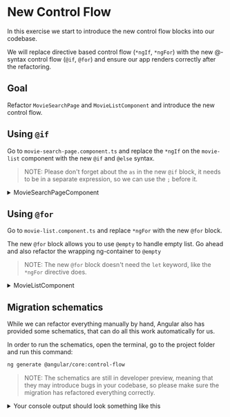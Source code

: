 # New Control Flow

In this exercise we start to introduce the new control flow blocks into our codebase.

We will replace directive based control flow (`*ngIf`, `*ngFor`) with the new @-syntax control flow (`@if`, `@for`) and ensure our app renders correctly after the refactoring.

## Goal

Refactor `MovieSearchPage` and `MovieListComponent` and introduce the new control flow.

## Using `@if`

Go to `movie-search-page.component.ts` and replace the `*ngIf` on the `movie-list` component with the new `@if` and `@else` syntax.

> NOTE: Please don't forget about the `as` in the new `@if` block, it needs to be in a separate expression, so we can use the `;` before it.

<details>
  <summary>MovieSearchPageComponent</summary>

```html

<!-- BEFORE -->
<movie-list *ngIf="movies$ | async as movies; else loader" [movies]="movies" />
<ng-template #loader>
  <div class="loader"></div>
</ng-template>

<!-- AFTER -->
@if (movies$ | async; as movies) {
<movie-list [movies]="movies" />
} @else {
<div class="loader"></div>
}
```
</details>

## Using `@for`

Go to `movie-list.component.ts` and replace `*ngFor` with the new `@for` block.

The new `@for` block allows you to use `@empty` to handle empty list. Go ahead and also refactor
the wrapping ng-container to `@empty`

> NOTE: The new `@for` block doesn't need the `let` keyword, like the `*ngFor` directive does.

<details>
  <summary>MovieListComponent</summary>

```html

<!-- BEFORE -->
<ng-container *ngIf="movies.length > 0; else empty">
  <movie-card
    *ngFor="let movie of movies; trackBy: trackByMovieId; let i = index"
    [index]="i"
    [routerLink]="['/movie', movie.id]"
    [loading]="favoritesLoading.has(movie.id)"
    [favorite]="favoriteMovieIds.has(movie.id)"
    (favoriteChange)="favoriteToggled.emit(movie)"
    [movie]="movie"
  />
</ng-container>

<ng-template #empty>
  <div class="no-movies">
    <fast-svg name="sad" size="50" />
    There are no movies to show
  </div>
</ng-template>

<!-- AFTER -->
@for (movie of movies; track movie.id) {
<movie-card
  [index]="$index"
  [routerLink]="['/movie', movie.id]"
  [loading]="favoritesLoading.has(movie.id)"
  [favorite]="favoriteMovieIds.has(movie.id)"
  (favoriteChange)="favoriteToggled.emit(movie)"
  [movie]="movie"
/>
} @empty {
<div class="no-movies">
  <fast-svg name="sad" size="50" />
  There are no movies to show
</div>
}
```
</details>

## Migration schematics

While we can refactor everything manually by hand, Angular also has provided some schematics, that can do all this work automatically for us.

In order to run the schematics, open the terminal, go to the project folder and run this command:

```bash
ng generate @angular/core:control-flow
```

> NOTE: The schematics are still in developer preview, meaning that they may introduce bugs in your codebase, so please make sure the migration has refactored everything correctly.

<details>
  <summary>Your console output should look something like this</summary>

```
? Which path in your project should be migrated? ./src/
? Should the migration reformat your templates? yes
UPDATE src/app/app-shell/app-shell.component.html (4539 bytes)
UPDATE src/app/movie/my-movie-list/my-movie-list.component.html (2532 bytes)
UPDATE src/app/ui/pattern/star-rating/star-rating.component.ts (1969 bytes)
UPDATE src/app/movie/movie-list/movie-list.component.ts (1388 bytes)
UPDATE src/app/movie/movie-detail-page/movie-detail-page.component.ts (5451 bytes)
UPDATE src/app/movie/movie-search-page/movie-search-page.component.ts (860 bytes)
UPDATE src/app/movie/movie-search-control/movie-search-control.component.ts (2715 bytes)
```
</details>
